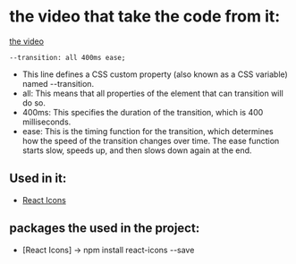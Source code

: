 # the video that take the code from it: 

[the video](https://www.youtube.com/watch?v=G-Cr00UYokU&t=142s)

`
--transition: all 400ms ease;
`
- This line defines a CSS custom property (also known as a CSS variable) named --transition.
- all: This means that all properties of the element that can transition will do so.
- 400ms: This specifies the duration of the transition, which is 400 milliseconds.
- ease: This is the timing function for the transition, which determines how the speed of the transition changes over time. The ease function starts slow, speeds up, and then slows down again at the end.

## Used in it: 
- [React Icons](https://react-icons.github.io/react-icons/)



## packages the used in the project:

- [React Icons] -> npm install react-icons --save